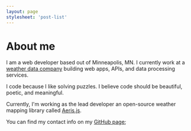 ```yaml
---
layout: page
stylesheet: 'post-list'
---
```

# About me

I am a web developer based out of Minneapolis, MN. I currently work at a [weather data company](http://aerisweather.com/) building web apps, APIs, and data processing services.

I code because I like solving puzzles. I believe code should be beautiful, poetic, and meaningful.

Currently, I'm working as the lead developer an open-source weather mapping library called [Aeris.js](https://github.com/hamweather/aerisjs).

You can find my contact info on my [GitHub page](https://github.com/eschwartz);